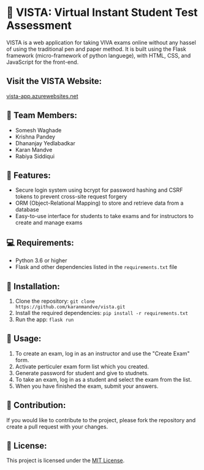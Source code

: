 # 🚀 VISTA: Virtual Instant Student Test Assessment

VISTA is a web application for taking VIVA exams online without any hassel of using the traditional pen and paper method.
It is built using the Flask framework (micro-framework of python languege), with HTML, CSS, and JavaScript for the front-end.

## Visit the VISTA Website:

[vista-app.azurewebsites.net](https://vista-app.azurewebsites.net/)

## 👥 Team Members:

- Somesh Waghade
- Krishna Pandey
- Dhananjay Yedlabadkar
- Karan Mandve
- Rabiya Siddiqui

## 📌 Features:

- Secure login system using bcrypt for password hashing and CSRF tokens to prevent cross-site request forgery
- ORM (Object-Relational Mapping) to store and retrieve data from a database
- Easy-to-use interface for students to take exams and for instructors to create and manage exams

## 💻 Requirements:

- Python 3.6 or higher
- Flask and other dependencies listed in the `requirements.txt` file

## 💾 Installation:

1. Clone the repository: `git clone https://github.com/karanmandve/vista.git`
2. Install the required dependencies: `pip install -r requirements.txt`
3. Run the app: `flask run`

## 📖 Usage:

1. To create an exam, log in as an instructor and use the "Create Exam" form.
2. Activate perticuler exam form list which you created.
3. Generate password for student and give to studnets.
4. To take an exam, log in as a student and select the exam from the list.
5. When you have finished the exam, submit your answers.

## 🤝 Contribution:

If you would like to contribute to the project, please fork the repository and create a pull request with your changes.

## 📜 License:

This project is licensed under the [MIT License](LICENSE).

